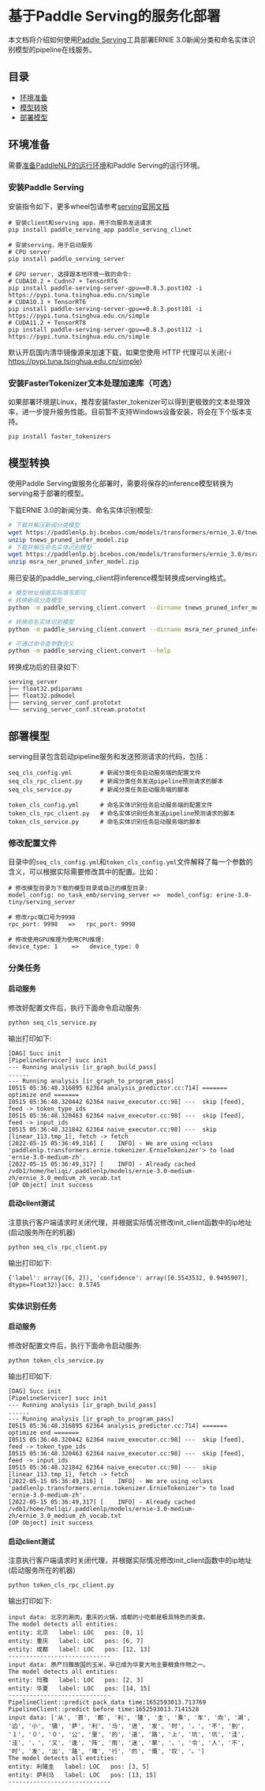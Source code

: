 # 基于Paddle Serving的服务化部署

本文档将介绍如何使用[Paddle Serving](https://github.com/PaddlePaddle/Serving/blob/develop/README_CN.md)工具部署ERNIE 3.0新闻分类和命名实体识别模型的pipeline在线服务。

## 目录
- [环境准备](#环境准备)
- [模型转换](#模型转换)
- [部署模型](#部署模型)

## 环境准备
需要[准备PaddleNLP的运行环境]()和Paddle Serving的运行环境。

### 安装Paddle Serving
安装指令如下，更多wheel包请参考[serving官网文档](https://github.com/PaddlePaddle/Serving/blob/develop/doc/Latest_Packages_CN.md)
```
# 安装client和serving app，用于向服务发送请求
pip install paddle_serving_app paddle_serving_clinet

# 安装serving，用于启动服务
# CPU server
pip install paddle_serving_server

# GPU server, 选择跟本地环境一致的命令:
# CUDA10.2 + Cudnn7 + TensorRT6
pip install paddle-serving-server-gpu==0.8.3.post102 -i https://pypi.tuna.tsinghua.edu.cn/simple
# CUDA10.1 + TensorRT6
pip install paddle-serving-server-gpu==0.8.3.post101 -i https://pypi.tuna.tsinghua.edu.cn/simple
# CUDA11.2 + TensorRT8
pip install paddle-serving-server-gpu==0.8.3.post112 -i https://pypi.tuna.tsinghua.edu.cn/simple
```

默认开启国内清华镜像源来加速下载，如果您使用 HTTP 代理可以关闭(-i https://pypi.tuna.tsinghua.edu.cn/simple)


### 安装FasterTokenizer文本处理加速库（可选）
如果部署环境是Linux，推荐安装faster_tokenizer可以得到更极致的文本处理效率，进一步提升服务性能。目前暂不支持Windows设备安装，将会在下个版本支持。
```
pip install faster_tokenizers
```


## 模型转换

使用Paddle Serving做服务化部署时，需要将保存的inference模型转换为serving易于部署的模型。

下载ERNIE 3.0的新闻分类、命名实体识别模型:

```bash
# 下载并解压新闻分类模型
wget https://paddlenlp.bj.bcebos.com/models/transformers/ernie_3.0/tnews_pruned_infer_model.zip
unzip tnews_pruned_infer_model.zip
# 下载并解压命名实体识别模型
wget https://paddlenlp.bj.bcebos.com/models/transformers/ernie_3.0/msra_ner_pruned_infer_model.zip
unzip msra_ner_pruned_infer_model.zip
```

用已安装的paddle_serving_client将inference模型转换成serving格式。

```bash
# 模型地址根据实际填写即可
# 转换新闻分类模型
python -m paddle_serving_client.convert --dirname tnews_pruned_infer_model --model_filename float32.pdmodel --params_filename float32.pdiparams

# 转换命名实体识别模型
python -m paddle_serving_client.convert --dirname msra_ner_pruned_infer_model --model_filename float32.pdmodel --params_filename float32.pdiparams

# 可通过命令查参数含义
python -m paddle_serving_client.convert --help
```
转换成功后的目录如下:
```
serving_server
├── float32.pdiparams
├── float32.pdmodel
├── serving_server_conf.prototxt
└── serving_server_conf.stream.prototxt
```

## 部署模型

serving目录包含启动pipeline服务和发送预测请求的代码，包括：

```
seq_cls_config.yml        # 新闻分类任务启动服务端的配置文件
seq_cls_rpc_client.py     # 新闻分类任务发送pipeline预测请求的脚本
seq_cls_service.py        # 新闻分类任务启动服务端的脚本

token_cls_config.yml      # 命名实体识别任务启动服务端的配置文件
token_cls_rpc_client.py   # 命名实体识别任务发送pipeline预测请求的脚本
token_cls_service.py      # 命名实体识别任务启动服务端的脚本
```


### 修改配置文件
目录中的`seq_cls_config.yml`和`token_cls_config.yml`文件解释了每一个参数的含义，可以根据实际需要修改其中的配置。比如：
```
# 修改模型目录为下载的模型目录或自己的模型目录:
model_config: no_task_emb/serving_server =>  model_config: erine-3.0-tiny/serving_server

# 修改rpc端口号为9998
rpc_port: 9998   =>   rpc_port: 9998

# 修改使用GPU推理为使用CPU推理:
device_type: 1    =>   device_type: 0
```

### 分类任务
#### 启动服务
修改好配置文件后，执行下面命令启动服务:
```
python seq_cls_service.py
```
输出打印如下:
```
[DAG] Succ init
[PipelineServicer] succ init
--- Running analysis [ir_graph_build_pass]
......
--- Running analysis [ir_graph_to_program_pass]
I0515 05:36:48.316895 62364 analysis_predictor.cc:714] ======= optimize end =======
I0515 05:36:48.320442 62364 naive_executor.cc:98] ---  skip [feed], feed -> token_type_ids
I0515 05:36:48.320463 62364 naive_executor.cc:98] ---  skip [feed], feed -> input_ids
I0515 05:36:48.321842 62364 naive_executor.cc:98] ---  skip [linear_113.tmp_1], fetch -> fetch
[2022-05-15 05:36:49,316] [    INFO] - We are using <class 'paddlenlp.transformers.ernie.tokenizer.ErnieTokenizer'> to load 'ernie-3.0-medium-zh'.
[2022-05-15 05:36:49,317] [    INFO] - Already cached /vdb1/home/heliqi/.paddlenlp/models/ernie-3.0-medium-zh/ernie_3.0_medium_zh_vocab.txt
[OP Object] init success
```

#### 启动client测试
注意执行客户端请求时关闭代理，并根据实际情况修改init_client函数中的ip地址(启动服务所在的机器)
```
python seq_cls_rpc_client.py
```
输出打印如下:
```
{'label': array([6, 2]), 'confidence': array([0.5543532, 0.9495907], dtype=float32)}acc: 0.5745
```

### 实体识别任务
#### 启动服务
修改好配置文件后，执行下面命令启动服务:
```
python token_cls_service.py
```
输出打印如下:
```
[DAG] Succ init
[PipelineServicer] succ init
--- Running analysis [ir_graph_build_pass]
......
--- Running analysis [ir_graph_to_program_pass]
I0515 05:36:48.316895 62364 analysis_predictor.cc:714] ======= optimize end =======
I0515 05:36:48.320442 62364 naive_executor.cc:98] ---  skip [feed], feed -> token_type_ids
I0515 05:36:48.320463 62364 naive_executor.cc:98] ---  skip [feed], feed -> input_ids
I0515 05:36:48.321842 62364 naive_executor.cc:98] ---  skip [linear_113.tmp_1], fetch -> fetch
[2022-05-15 05:36:49,316] [    INFO] - We are using <class 'paddlenlp.transformers.ernie.tokenizer.ErnieTokenizer'> to load 'ernie-3.0-medium-zh'.
[2022-05-15 05:36:49,317] [    INFO] - Already cached /vdb1/home/heliqi/.paddlenlp/models/ernie-3.0-medium-zh/ernie_3.0_medium_zh_vocab.txt
[OP Object] init success
```

#### 启动client测试
注意执行客户端请求时关闭代理，并根据实际情况修改init_client函数中的ip地址(启动服务所在的机器)
```
python token_cls_rpc_client.py
```
输出打印如下:
```
input data: 北京的涮肉，重庆的火锅，成都的小吃都是极具特色的美食。
The model detects all entities:
entity: 北京   label: LOC   pos: [0, 1]
entity: 重庆   label: LOC   pos: [6, 7]
entity: 成都   label: LOC   pos: [12, 13]
-----------------------------
input data: 原产玛雅故国的玉米，早已成为华夏大地主要粮食作物之一。
The model detects all entities:
entity: 玛雅   label: LOC   pos: [2, 3]
entity: 华夏   label: LOC   pos: [14, 15]
-----------------------------
PipelineClient::predict pack_data time:1652593013.713769
PipelineClient::predict before time:1652593013.7141528
input data: ['从', '首', '都', '利', '隆', '圭', '乘', '车', '向', '湖', '边', '小', '镇', '萨', '利', '马', '进', '发', '时', '，', '不', '到', '１', '０', '０', '公', '里', '的', '道', '路', '上', '坑', '坑', '洼', '洼', '，', '又', '逢', '阵', '雨', '迷', '蒙', '，', '令', '人', '不', '时', '发', '出', '路', '难', '行', '的', '慨', '叹', '。']
The model detects all entities:
entity: 利隆圭   label: LOC   pos: [3, 5]
entity: 萨利马   label: LOC   pos: [13, 15]
-----------------------------
```
